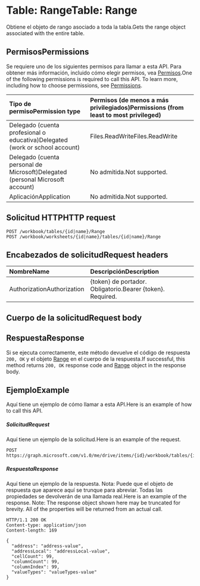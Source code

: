 # <a name="table-range"></a><span data-ttu-id="ea08b-101">Table: Range</span><span class="sxs-lookup"><span data-stu-id="ea08b-101">Table: Range</span></span>

<span data-ttu-id="ea08b-102">Obtiene el objeto de rango asociado a toda la tabla.</span><span class="sxs-lookup"><span data-stu-id="ea08b-102">Gets the range object associated with the entire table.</span></span>
## <a name="permissions"></a><span data-ttu-id="ea08b-103">Permisos</span><span class="sxs-lookup"><span data-stu-id="ea08b-103">Permissions</span></span>
<span data-ttu-id="ea08b-p101">Se requiere uno de los siguientes permisos para llamar a esta API. Para obtener más información, incluido cómo elegir permisos, vea [Permisos](../../../concepts/permissions_reference.md).</span><span class="sxs-lookup"><span data-stu-id="ea08b-p101">One of the following permissions is required to call this API. To learn more, including how to choose permissions, see [Permissions](../../../concepts/permissions_reference.md).</span></span>

|<span data-ttu-id="ea08b-106">Tipo de permiso</span><span class="sxs-lookup"><span data-stu-id="ea08b-106">Permission type</span></span>      | <span data-ttu-id="ea08b-107">Permisos (de menos a más privilegiados)</span><span class="sxs-lookup"><span data-stu-id="ea08b-107">Permissions (from least to most privileged)</span></span>              |
|:--------------------|:---------------------------------------------------------|
|<span data-ttu-id="ea08b-108">Delegado (cuenta profesional o educativa)</span><span class="sxs-lookup"><span data-stu-id="ea08b-108">Delegated (work or school account)</span></span> | <span data-ttu-id="ea08b-109">Files.ReadWrite</span><span class="sxs-lookup"><span data-stu-id="ea08b-109">Files.ReadWrite</span></span>    |
|<span data-ttu-id="ea08b-110">Delegado (cuenta personal de Microsoft)</span><span class="sxs-lookup"><span data-stu-id="ea08b-110">Delegated (personal Microsoft account)</span></span> | <span data-ttu-id="ea08b-111">No admitida.</span><span class="sxs-lookup"><span data-stu-id="ea08b-111">Not supported.</span></span>    |
|<span data-ttu-id="ea08b-112">Aplicación</span><span class="sxs-lookup"><span data-stu-id="ea08b-112">Application</span></span> | <span data-ttu-id="ea08b-113">No admitida.</span><span class="sxs-lookup"><span data-stu-id="ea08b-113">Not supported.</span></span> |

## <a name="http-request"></a><span data-ttu-id="ea08b-114">Solicitud HTTP</span><span class="sxs-lookup"><span data-stu-id="ea08b-114">HTTP request</span></span>
<!-- { "blockType": "ignored" } -->
```http
POST /workbook/tables/{id|name}/Range
POST /workbook/worksheets/{id|name}/tables/{id|name}/Range

```
## <a name="request-headers"></a><span data-ttu-id="ea08b-115">Encabezados de solicitud</span><span class="sxs-lookup"><span data-stu-id="ea08b-115">Request headers</span></span>
| <span data-ttu-id="ea08b-116">Nombre</span><span class="sxs-lookup"><span data-stu-id="ea08b-116">Name</span></span>       | <span data-ttu-id="ea08b-117">Descripción</span><span class="sxs-lookup"><span data-stu-id="ea08b-117">Description</span></span>|
|:---------------|:----------|
| <span data-ttu-id="ea08b-118">Authorization</span><span class="sxs-lookup"><span data-stu-id="ea08b-118">Authorization</span></span>  | <span data-ttu-id="ea08b-p102">{token} de portador. Obligatorio.</span><span class="sxs-lookup"><span data-stu-id="ea08b-p102">Bearer {token}. Required.</span></span> |

## <a name="request-body"></a><span data-ttu-id="ea08b-121">Cuerpo de la solicitud</span><span class="sxs-lookup"><span data-stu-id="ea08b-121">Request body</span></span>

## <a name="response"></a><span data-ttu-id="ea08b-122">Respuesta</span><span class="sxs-lookup"><span data-stu-id="ea08b-122">Response</span></span>

<span data-ttu-id="ea08b-123">Si se ejecuta correctamente, este método devuelve el código de respuesta `200, OK` y el objeto [Range](../resources/range.md) en el cuerpo de la respuesta.</span><span class="sxs-lookup"><span data-stu-id="ea08b-123">If successful, this method returns `200, OK` response code and [Range](../resources/range.md) object in the response body.</span></span>

## <a name="example"></a><span data-ttu-id="ea08b-124">Ejemplo</span><span class="sxs-lookup"><span data-stu-id="ea08b-124">Example</span></span>
<span data-ttu-id="ea08b-125">Aquí tiene un ejemplo de cómo llamar a esta API.</span><span class="sxs-lookup"><span data-stu-id="ea08b-125">Here is an example of how to call this API.</span></span>
##### <a name="request"></a><span data-ttu-id="ea08b-126">Solicitud</span><span class="sxs-lookup"><span data-stu-id="ea08b-126">Request</span></span>
<span data-ttu-id="ea08b-127">Aquí tiene un ejemplo de la solicitud.</span><span class="sxs-lookup"><span data-stu-id="ea08b-127">Here is an example of the request.</span></span>
<!-- {
  "blockType": "request",
  "name": "table_range"
}-->
```http
POST https://graph.microsoft.com/v1.0/me/drive/items/{id}/workbook/tables/{id|name}/Range
```

##### <a name="response"></a><span data-ttu-id="ea08b-128">Respuesta</span><span class="sxs-lookup"><span data-stu-id="ea08b-128">Response</span></span>
<span data-ttu-id="ea08b-p103">Aquí tiene un ejemplo de la respuesta. Nota: Puede que el objeto de respuesta que aparece aquí se trunque para abreviar. Todas las propiedades se devolverán de una llamada real.</span><span class="sxs-lookup"><span data-stu-id="ea08b-p103">Here is an example of the response. Note: The response object shown here may be truncated for brevity. All of the properties will be returned from an actual call.</span></span>
<!-- {
  "blockType": "response",
  "truncated": true,
  "@odata.type": "microsoft.graph.range"
} -->
```http
HTTP/1.1 200 OK
Content-type: application/json
Content-length: 169

{
  "address": "address-value",
  "addressLocal": "addressLocal-value",
  "cellCount": 99,
  "columnCount": 99,
  "columnIndex": 99,
  "valueTypes": "valueTypes-value"
}
```

<!-- uuid: 8fcb5dbc-d5aa-4681-8e31-b001d5168d79
2015-10-25 14:57:30 UTC -->
<!-- {
  "type": "#page.annotation",
  "description": "Table: Range",
  "keywords": "",
  "section": "documentation",
  "tocPath": ""
}-->